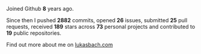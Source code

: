Joined Github **8** years ago.

Since then I pushed **2882** commits, opened **26** issues, submitted **25** pull requests, received **189** stars across **73** personal projects and contributed to **19** public repositories.

Find out more about me on [lukasbach.com](https://lukasbach.com)

